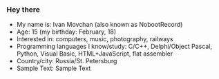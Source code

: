 ### Hey there

* My name is: Ivan Movchan (also known as NobootRecord)
* Age: 15 (my birthday: February, 18)
* Interested in: computers, music, photography, railways
* Programming languages I know/study: C/C++, Delphi/Object Pascal, Python, Visual Basic, HTML+JavaScript, flat assembler
* Country/city: Russia/St. Petersburg
* Sample Text: Sample Text
